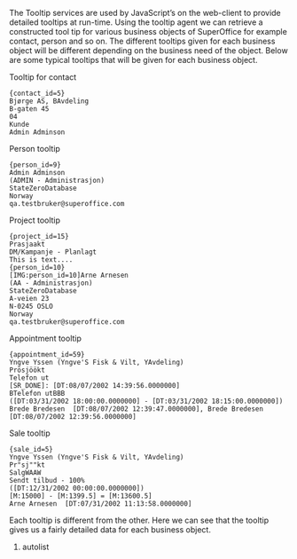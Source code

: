 <properties date="2016-06-24"
SortOrder="5"
/>

The Tooltip services are used by JavaScript’s on the web-client to provide detailed tooltips at run-time. Using the tooltip agent we can retrieve a constructed tool tip for various business objects of SuperOffice for example contact, person and so on. The different tooltips given for each business object will be different depending on the business need of the object. Below are some typical tooltips that will be given for each business object.

Tooltip for contact

```
{contact_id=5}
Bjørge AS, BAvdeling
B-gaten 45
04
Kunde
Admin Adminson
```

 

Person tooltip

```
{person_id=9}
Admin Adminson
(ADMIN - Administrasjon)
StateZeroDatabase
Norway
qa.testbruker@superoffice.com
```

 

Project tooltip

```
{project_id=15}
Prasjaakt
DM/Kampanje - Planlagt
This is text....
{person_id=10}
[IMG:person_id=10]Arne Arnesen
(AA - Administrasjon)
StateZeroDatabase
A-veien 23
N-0245 OSLO
Norway
qa.testbruker@superoffice.com
```

 

 

Appointment tooltip

```
{appointment_id=59}
Yngve Yssen (Yngve'S Fisk & Vilt, YAvdeling)
Prösjöökt
Telefon ut
[SR_DONE]: [DT:08/07/2002 14:39:56.0000000]
BTelefon utBBB
([DT:03/31/2002 18:00:00.0000000] - [DT:03/31/2002 18:15:00.0000000])
Brede Bredesen  [DT:08/07/2002 12:39:47.0000000], Brede Bredesen [DT:08/07/2002 12:39:56.0000000]
```

 

Sale tooltip

```
{sale_id=5}
Yngve Yssen (Yngve'S Fisk & Vilt, YAvdeling)
Pr"sj""kt
SalgWAAW
Sendt tilbud - 100%
([DT:12/31/2002 00:00:00.0000000])
[M:15000] - [M:1399.5] = [M:13600.5]
Arne Arnesen  [DT:07/31/2002 11:13:58.0000000]
```

 

Each tooltip is different from the other. Here we can see that the tooltip gives us a fairly detailed data for each business object.

1. autolist
